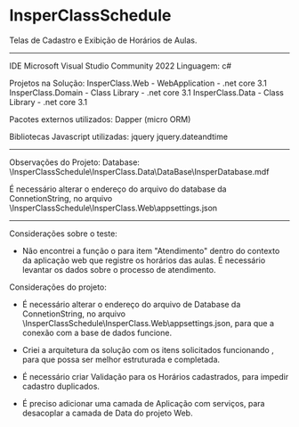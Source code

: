 # InsperClassSchedule

Telas de Cadastro e Exibição de Horários de Aulas.
_________________________________________________________________________

IDE Microsoft Visual Studio Community 2022
Linguagem: c#

Projetos na Solução:
InsperClass.Web - WebApplication - .net core 3.1
InsperClass.Domain - Class Library - .net core 3.1
InsperClass.Data - Class Library - .net core 3.1

Pacotes externos utilizados:
Dapper (micro ORM)

Bibliotecas Javascript utilizadas:
jquery
jquery.dateandtime

_________________________________________________________________________

Observações do Projeto:
Database: \InsperClassSchedule\InsperClass.Data\DataBase\InsperDatabase.mdf

É necessário alterar o endereço do arquivo do database da ConnetionString, no arquivo 
\InsperClassSchedule\InsperClass.Web\appsettings.json
_________________________________________________________________________

Considerações sobre o teste:
- Não encontrei a função o para item "Atendimento" dentro do contexto da aplicação web que registre os horários das aulas.
É necessário levantar os dados sobre o processo de atendimento.

Considerações do projeto:
- É necessário alterar o endereço do arquivo de Database da ConnetionString, no arquivo 
\InsperClassSchedule\InsperClass.Web\appsettings.json,
para que a conexão com a base de dados funcione.

- Criei a arquitetura da solução com os itens solicitados funcionando , para que possa ser melhor estruturada e completada.
- É necessário criar Validação para os Horários cadastrados, para impedir cadastro duplicados.
- É preciso adicionar uma camada de Aplicação com serviços, para desacoplar a camada de Data do projeto Web.

